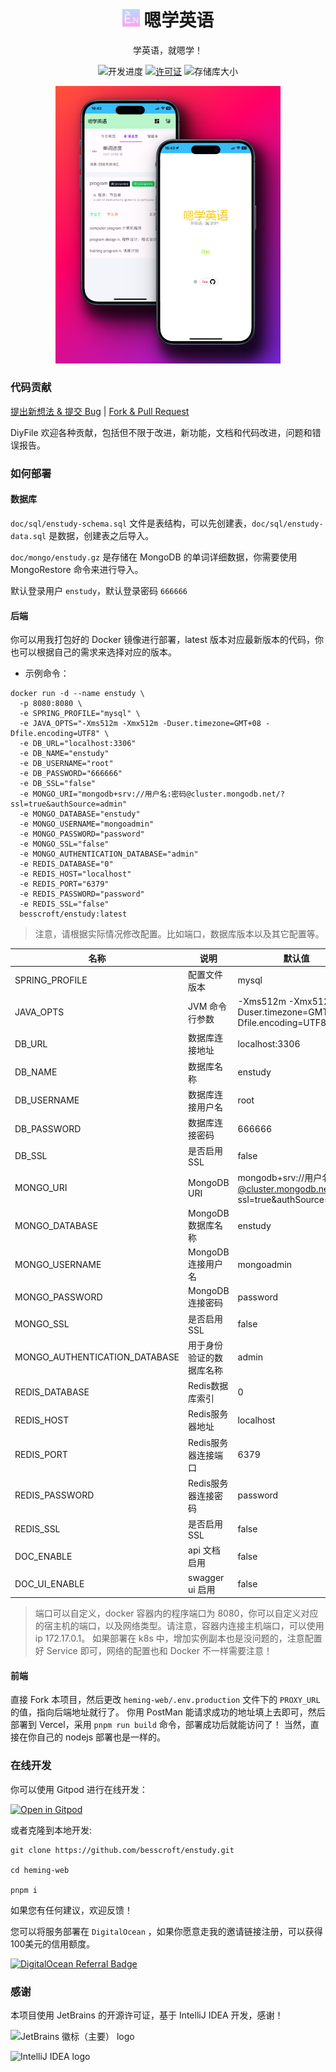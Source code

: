 <h1 align="center">
<img width="28" src="./doc/image/maskable-icon.png">
嗯学英语
</h1>

<p align="center">
学英语，就嗯学！
</p>
<p align="center">
  <img src="https://img.shields.io/badge/%E5%BC%80%E5%8F%91%E8%BF%9B%E5%BA%A6-%E5%BC%80%E5%8F%91%E4%B8%AD-brightgreen?style=flat-square" alt="开发进度">
  <a href="https://github.com/besscroft/enstudy/blob/master/LICENSE"><img src="https://img.shields.io/github/license/besscroft/enstudy?style=flat-square" alt="许可证"></a>
  <img src="https://img.shields.io/github/repo-size/besscroft/enstudy?style=flat-square&color=328657" alt="存储库大小">
</p>


<p align="center">
  <img width="360" src="./doc/image/enstudy.png">
</p>

### 代码贡献

[提出新想法 & 提交 Bug](https://github.com/besscroft/enstudy/issues/new) | [Fork & Pull Request](https://github.com/besscroft/enstudy/fork)

DiyFile 欢迎各种贡献，包括但不限于改进，新功能，文档和代码改进，问题和错误报告。

### 如何部署

#### 数据库

`doc/sql/enstudy-schema.sql` 文件是表结构，可以先创建表，`doc/sql/enstudy-data.sql` 是数据，创建表之后导入。

`doc/mongo/enstudy.gz` 是存储在 MongoDB 的单词详细数据，你需要使用 MongoRestore 命令来进行导入。

默认登录用户 `enstudy`，默认登录密码 `666666`

#### 后端

你可以用我打包好的 Docker 镜像进行部署，latest 版本对应最新版本的代码，你也可以根据自己的需求来选择对应的版本。

* 示例命令：

```shell
docker run -d --name enstudy \
  -p 8080:8080 \
  -e SPRING_PROFILE="mysql" \
  -e JAVA_OPTS="-Xms512m -Xmx512m -Duser.timezone=GMT+08 -Dfile.encoding=UTF8" \
  -e DB_URL="localhost:3306"
  -e DB_NAME="enstudy"
  -e DB_USERNAME="root"
  -e DB_PASSWORD="666666"
  -e DB_SSL="false"
  -e MONGO_URI="mongodb+srv://用户名:密码@cluster.mongodb.net/?ssl=true&authSource=admin"
  -e MONGO_DATABASE="enstudy"
  -e MONGO_USERNAME="mongoadmin"
  -e MONGO_PASSWORD="password"
  -e MONGO_SSL="false"
  -e MONGO_AUTHENTICATION_DATABASE="admin"
  -e REDIS_DATABASE="0"
  -e REDIS_HOST="localhost"
  -e REDIS_PORT="6379"
  -e REDIS_PASSWORD="password"
  -e REDIS_SSL="false"
  besscroft/enstudy:latest
```

> 注意，请根据实际情况修改配置。比如端口，数据库版本以及其它配置等。

| 名称          | 说明            | 默认值                                                           |
| ------------- |---------------|---------------------------------------------------------------|
| SPRING_PROFILE | 配置文件版本        | mysql                                                         |
| JAVA_OPTS | JVM 命令行参数     | -Xms512m -Xmx512m -Duser.timezone=GMT+08 -Dfile.encoding=UTF8 |
| DB_URL    | 数据库连接地址       | localhost:3306                                                             |
| DB_NAME    | 数据库名称         | enstudy                                                             |
| DB_USERNAME    | 数据库连接用户名      | root                                                             |
| DB_PASSWORD    | 数据库连接密码       | 666666                                                             |
| DB_SSL    | 是否启用 SSL      | false                                                         |
| MONGO_URI    | MongoDB URI   | mongodb+srv://用户名:密码@cluster.mongodb.net/?ssl=true&authSource=admin                                                              |
| MONGO_DATABASE    | MongoDB 数据库名称 | enstudy                                                              |
| MONGO_USERNAME    | MongoDB 连接用户名 | mongoadmin                                                              |
| MONGO_PASSWORD    | MongoDB 连接密码    | password                                                              |
| MONGO_SSL    | 是否启用 SSL      | false                                                             |
| MONGO_AUTHENTICATION_DATABASE | 用于身份验证的数据库名称  | admin                                                              |
| REDIS_DATABASE    | Redis数据库索引    | 0                                                             |
| REDIS_HOST    | Redis服务器地址    | localhost                                                              |
| REDIS_PORT    | Redis服务器连接端口  | 6379                                                              |
| REDIS_PASSWORD    | Redis服务器连接密码  | password                                                              |
| REDIS_SSL    | 是否启用 SSL      | false                                                             |
| DOC_ENABLE    | api 文档启用      | false                                                             |
| DOC_UI_ENABLE    | swagger ui 启用      | false                                                             |

> 端口可以自定义，docker 容器内的程序端口为 8080，你可以自定义对应的宿主机的端口，以及网络类型。请注意，容器内连接主机端口，可以使用 ip 172.17.0.1。
> 如果部署在 k8s 中，增加实例副本也是没问题的，注意配置好 Service 即可，网络的配置也和 Docker 不一样需要注意！

#### 前端

直接 Fork 本项目，然后更改 `heming-web/.env.production` 文件下的 `PROXY_URL` 的值，指向后端地址就行了。
你用 PostMan 能请求成功的地址填上去即可，然后部署到 Vercel，采用 `pnpm run build` 命令，部署成功后就能访问了！
当然，直接在你自己的 nodejs 部署也是一样的。

### 在线开发

你可以使用 Gitpod 进行在线开发：

<p><a href="https://gitpod.io/#https://github.com/besscroft/enstudy" rel="nofollow"><img src="https://camo.githubusercontent.com/1eb1ddfea6092593649f0117f7262ffa8fbd3017/68747470733a2f2f676974706f642e696f2f627574746f6e2f6f70656e2d696e2d676974706f642e737667" alt="Open in Gitpod" data-canonical-src="https://gitpod.io/button/open-in-gitpod.svg" style="max-width:100%;"></a></p>

或者克隆到本地开发:

```shell
git clone https://github.com/besscroft/enstudy.git

cd heming-web

pnpm i
```

如果您有任何建议，欢迎反馈！

您可以将服务部署在 `DigitalOcean` ，如果你愿意走我的邀请链接注册，可以获得100美元的信用额度。

<a href="https://www.digitalocean.com/?refcode=6841be7284cc&utm_campaign=Referral_Invite&utm_medium=Referral_Program&utm_source=badge"><img src="https://web-platforms.sfo2.cdn.digitaloceanspaces.com/WWW/Badge%201.svg" alt="DigitalOcean Referral Badge" /></a>

### 感谢

本项目使用 JetBrains 的开源许可证，基于 IntelliJ IDEA 开发，感谢！

![JetBrains 徽标（主要） logo](https://resources.jetbrains.com/storage/products/company/brand/logos/jb_beam.svg)

![IntelliJ IDEA logo](https://resources.jetbrains.com/storage/products/company/brand/logos/IntelliJ_IDEA.svg)

